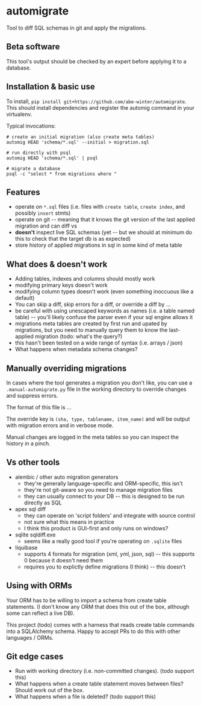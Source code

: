 # automigrate

Tool to diff SQL schemas in git and apply the migrations.

## Beta software

This tool's output should be checked by an expert before applying it to a database.

## Installation & basic use

To install, `pip install git+https://github.com/abe-winter/automigrate`. This should install dependencies and register the automig command in your virtualenv.

Typical invocations:

```
# create an initial migration (also create meta tables)
automig HEAD 'schema/*.sql' --initial > migration.sql

# run directly with psql
automig HEAD 'schema/*.sql' | psql

# migrate a database
psql -c "select * from migrations where "
```

## Features

* operate on `*.sql` files (i.e. files with `create table`, `create index`, and possibly `insert` stmts) 
* operate on git -- meaning that it knows the git version of the last applied migration and can diff vs 
* **doesn't** inspect live SQL schemas (yet -- but we should at minimum do this to check that the target db is as expected)
* store history of applied migrations in sql in some kind of meta table

## What does & doesn't work

* Adding tables, indexes and columns should mostly work
* modifying primary keys doesn't work
* modifying column types doesn't work (even something inoccuous like a default)
* You can skip a diff, skip errors for a diff, or override a diff by ...
* be careful with using unescaped keywords as names (i.e. a table named table) -- you'll likely confuse the parser even if your sql engine allows it
* migrations meta tables are created by first run and upated by migrations, but you need to manually query them to know the last-applied migration (todo: what's the query?)
* this hasn't been tested on a wide range of syntax (i.e. arrays / json)
* What happens when metadata schema changes?

## Manually overriding migrations

In cases where the tool generates a migration you don't like, you can use a `.manual-automigrate.py` file in the working directory to override changes and suppress errors.

The format of this file is ...

The override key is `(sha, type, tablename, item_name)` and will be output with migration errors and in verbose mode.

Manual changes are logged in the meta tables so you can inspect the history in a pinch.

## Vs other tools

* alembic / other auto migration generators
	- they're generally language-specific and ORM-specific, this isn't
	- they're not git-aware so you need to manage migration files
	- they can usually connect to your DB -- this is designed to be run directly as SQL
* apex sql diff
	- they can operate on 'script folders' and integrate with source control
	- not sure what this means in practice
	- I think this product is GUI-first and only runs on windows?
* sqlite sqldiff.exe
	- seems like a really good tool if you're operating on `.sqlite` files
* liquibase
	- supports 4 formats for migration (xml, yml, json, sql) -- this supports 0 because it doesn't need them
	- requires you to explictly define migrations (I think) -- this doesn't

## Using with ORMs

Your ORM has to be willing to import a schema from create table statements. (I don't know any ORM that does this out of the box, although some can reflect a live DB).

This project (todo) comes with a harness that reads create table commands into a SQLAlchemy schema. Happy to accept PRs to do this with other languages / ORMs.

## Git edge cases

* Run with working directory (i.e. non-committed changes). (todo support this)
* What happens when a create table statement moves between files? Should work out of the box.
* What happens when a file is deleted? (todo support this)
